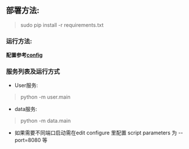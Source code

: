 ## 部署方法:

> sudo pip install -r requirements.txt
  
### 运行方法:
**配置参考[config](../config/)**

### 服务列表及运行方式
- User服务:

> python -m user.main

- data服务:

> python -m data.main

- 如果需要不同端口启动需在edit configure 里配置 script parameters 为 --port=8080 等
